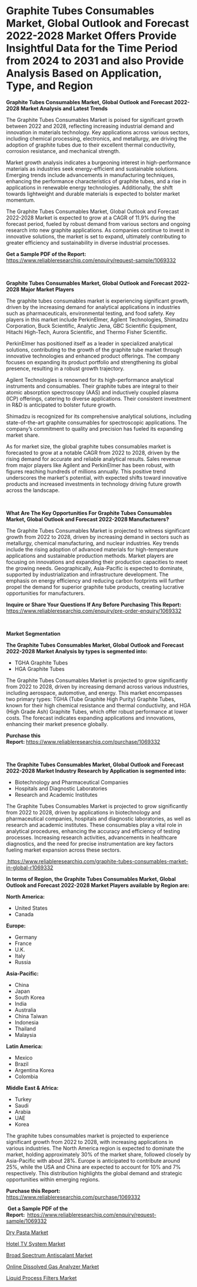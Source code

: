 <p><h1>Graphite Tubes Consumables Market, Global Outlook and Forecast 2022-2028 Market Offers Provide Insightful Data for the Time Period from 2024 to 2031 and also Provide Analysis Based on Application, Type, and Region</h1></p><p><strong>Graphite Tubes Consumables Market, Global Outlook and Forecast 2022-2028 Market Analysis and Latest Trends</strong></p>
<p><p>The Graphite Tubes Consumables Market is poised for significant growth between 2022 and 2028, reflecting increasing industrial demand and innovation in materials technology. Key applications across various sectors, including chemical processing, electronics, and metallurgy, are driving the adoption of graphite tubes due to their excellent thermal conductivity, corrosion resistance, and mechanical strength.</p><p>Market growth analysis indicates a burgeoning interest in high-performance materials as industries seek energy-efficient and sustainable solutions. Emerging trends include advancements in manufacturing techniques, enhancing the performance characteristics of graphite tubes, and a rise in applications in renewable energy technologies. Additionally, the shift towards lightweight and durable materials is expected to bolster market momentum.</p><p>The Graphite Tubes Consumables Market, Global Outlook and Forecast 2022-2028 Market is expected to grow at a CAGR of 11.9% during the forecast period, fueled by robust demand from various sectors and ongoing research into new graphite applications. As companies continue to invest in innovative solutions, the market is set to expand, ultimately contributing to greater efficiency and sustainability in diverse industrial processes.</p></p>
<p><strong>Get a Sample PDF of the Report:&nbsp;</strong> <a href="https://www.reliableresearchiq.com/enquiry/request-sample/1069332?utm_campaign=101&utm_medium=2&utm_source=Github&utm_content=ia&utm_term=04122024&utm_id=graphite-tubes-consumables-market-global-outlook-and-forecast-2022-2028">https://www.reliableresearchiq.com/enquiry/request-sample/1069332</a></p>
<p>&nbsp;</p>
<p><strong>Graphite Tubes Consumables Market, Global Outlook and Forecast 2022-2028 Major Market Players</strong></p>
<p><p>The graphite tubes consumables market is experiencing significant growth, driven by the increasing demand for analytical applications in industries such as pharmaceuticals, environmental testing, and food safety. Key players in this market include PerkinElmer, Agilent Technologies, Shimadzu Corporation, Buck Scientific, Analytic Jena, GBC Scientific Equipment, Hitachi High-Tech, Aurora Scientific, and Thermo Fisher Scientific.</p><p>PerkinElmer has positioned itself as a leader in specialized analytical solutions, contributing to the growth of the graphite tube market through innovative technologies and enhanced product offerings. The company focuses on expanding its product portfolio and strengthening its global presence, resulting in a robust growth trajectory.</p><p>Agilent Technologies is renowned for its high-performance analytical instruments and consumables. Their graphite tubes are integral to their atomic absorption spectroscopy (AAS) and inductively coupled plasma (ICP) offerings, catering to diverse applications. Their consistent investment in R&D is anticipated to bolster future growth.</p><p>Shimadzu is recognized for its comprehensive analytical solutions, including state-of-the-art graphite consumables for spectroscopic applications. The company’s commitment to quality and precision has fueled its expanding market share.</p><p>As for market size, the global graphite tubes consumables market is forecasted to grow at a notable CAGR from 2022 to 2028, driven by the rising demand for accurate and reliable analytical results. Sales revenue from major players like Agilent and PerkinElmer has been robust, with figures reaching hundreds of millions annually. This positive trend underscores the market's potential, with expected shifts toward innovative products and increased investments in technology driving future growth across the landscape.</p></p>
<p>&nbsp;</p>
<p><strong>What Are The Key Opportunities For Graphite Tubes Consumables Market, Global Outlook and Forecast 2022-2028 Manufacturers?</strong></p>
<p><p>The Graphite Tubes Consumables Market is projected to witness significant growth from 2022 to 2028, driven by increasing demand in sectors such as metallurgy, chemical manufacturing, and nuclear industries. Key trends include the rising adoption of advanced materials for high-temperature applications and sustainable production methods. Market players are focusing on innovations and expanding their production capacities to meet the growing needs. Geographically, Asia-Pacific is expected to dominate, supported by industrialization and infrastructure development. The emphasis on energy efficiency and reducing carbon footprints will further propel the demand for superior graphite tube products, creating lucrative opportunities for manufacturers.</p></p>
<p><strong>Inquire or Share Your Questions If Any Before Purchasing This Report:</strong> <a href="https://www.reliableresearchiq.com/enquiry/pre-order-enquiry/1069332?utm_campaign=101&utm_medium=2&utm_source=Github&utm_content=ia&utm_term=04122024&utm_id=graphite-tubes-consumables-market-global-outlook-and-forecast-2022-2028">https://www.reliableresearchiq.com/enquiry/pre-order-enquiry/1069332</a></p>
<p>&nbsp;</p>
<p><strong>Market Segmentation</strong></p>
<p><strong>The Graphite Tubes Consumables Market, Global Outlook and Forecast 2022-2028 Market Analysis by types is segmented into:</strong></p>
<p><ul><li>TGHA Graphite Tubes</li><li>HGA Graphite Tubes</li></ul></p>
<p><p>The Graphite Tubes Consumables Market is projected to grow significantly from 2022 to 2028, driven by increasing demand across various industries, including aerospace, automotive, and energy. This market encompasses two primary types: TGHA (Tube Graphite High Purity) Graphite Tubes, known for their high chemical resistance and thermal conductivity, and HGA (High Grade Ash) Graphite Tubes, which offer robust performance at lower costs. The forecast indicates expanding applications and innovations, enhancing their market presence globally.</p></p>
<p><strong>Purchase this Report:&nbsp;</strong><a href="https://www.reliableresearchiq.com/purchase/1069332?utm_campaign=101&utm_medium=2&utm_source=Github&utm_content=ia&utm_term=04122024&utm_id=graphite-tubes-consumables-market-global-outlook-and-forecast-2022-2028">https://www.reliableresearchiq.com/purchase/1069332</a></p>
<p>&nbsp;</p>
<p><strong>The Graphite Tubes Consumables Market, Global Outlook and Forecast 2022-2028 Market Industry Research by Application is segmented into:</strong></p>
<p><ul><li>Biotechnology and Pharmaceutical Companies</li><li>Hospitals and Diagnostic Laboratories</li><li>Research and Academic Institutes</li></ul></p>
<p><p>The Graphite Tubes Consumables Market is projected to grow significantly from 2022 to 2028, driven by applications in biotechnology and pharmaceutical companies, hospitals and diagnostic laboratories, as well as research and academic institutes. These consumables play a vital role in analytical procedures, enhancing the accuracy and efficiency of testing processes. Increasing research activities, advancements in healthcare diagnostics, and the need for precise instrumentation are key factors fueling market expansion across these sectors.</p></p>
<p><a href="https://www.reliableresearchiq.com/graphite-tubes-consumables-market-in-global-r1069332?utm_campaign=101&utm_medium=2&utm_source=Github&utm_content=ia&utm_term=04122024&utm_id=graphite-tubes-consumables-market-global-outlook-and-forecast-2022-2028">&nbsp;https://www.reliableresearchiq.com/graphite-tubes-consumables-market-in-global-r1069332</a></p>
<p><strong>In terms of Region, the Graphite Tubes Consumables Market, Global Outlook and Forecast 2022-2028 Market Players available by Region are:</strong></p>
<p>
    <p> <strong> North America: </strong>
        <ul>
            <li>United States</li>
            <li>Canada</li>
        </ul>
        </p> 
    <p> <strong> Europe: </strong>
        <ul>
            <li>Germany</li>
            <li>France</li>
            <li>U.K.</li>
            <li>Italy</li>
            <li>Russia</li>
        </ul>
        </p> 
    <p> <strong> Asia-Pacific: </strong>
        <ul>
            <li>China</li>
            <li>Japan</li>
            <li>South Korea</li>
            <li>India</li>
            <li>Australia</li>
            <li>China Taiwan</li>
            <li>Indonesia</li>
            <li>Thailand</li>
            <li>Malaysia</li>
        </ul>
        </p> 
    <p> <strong> Latin America: </strong>
        <ul>
            <li>Mexico</li>
            <li>Brazil</li>
            <li>Argentina Korea</li>
            <li>Colombia</li>
        </ul>
        </p> 
    <p> <strong> Middle East & Africa: </strong>
        <ul>
            <li>Turkey</li>
            <li>Saudi</li>
            <li>Arabia</li>
            <li>UAE</li>
            <li>Korea</li>
        </ul>
    </p>
    </p>
<p><p>The graphite tubes consumables market is projected to experience significant growth from 2022 to 2028, with increasing applications in various industries. The North America region is expected to dominate the market, holding approximately 30% of the market share, followed closely by Asia-Pacific with about 28%. Europe is anticipated to contribute around 25%, while the USA and China are expected to account for 10% and 7% respectively. This distribution highlights the global demand and strategic opportunities within emerging regions.</p></p>
<p><strong>Purchase this Report: </strong><a href="https://www.reliableresearchiq.com/purchase/1069332?utm_campaign=101&utm_medium=2&utm_source=Github&utm_content=ia&utm_term=04122024&utm_id=graphite-tubes-consumables-market-global-outlook-and-forecast-2022-2028">https://www.reliableresearchiq.com/purchase/1069332</a></p>
<p>&nbsp;<strong>Get a Sample PDF of the Report:&nbsp;&nbsp;</strong><a href="https://www.reliableresearchiq.com/enquiry/request-sample/1069332?utm_campaign=101&utm_medium=2&utm_source=Github&utm_content=ia&utm_term=04122024&utm_id=graphite-tubes-consumables-market-global-outlook-and-forecast-2022-2028">https://www.reliableresearchiq.com/enquiry/request-sample/1069332</a></p>
<p><strong></strong></p>
<p><p><a href="https://www.linkedin.com/pulse/dry-pasta-market-forecast-global-trends-analysis-from-mvvnc?utm_campaign=101&utm_medium=2&utm_source=Github&utm_content=ia&utm_term=04122024&utm_id=graphite-tubes-consumables-market-global-outlook-and-forecast-2022-2028">Dry Pasta Market</a></p><p><a href="https://issuu.com/reportprime-2/docs/hotel-tv-system-market-size-2030.pptx?utm_campaign=101&utm_medium=2&utm_source=Github&utm_content=ia&utm_term=04122024&utm_id=graphite-tubes-consumables-market-global-outlook-and-forecast-2022-2028">Hotel TV System Market</a></p><p><a href="https://issuu.com/reportprime-2/docs/broad-spectrum-antiscalant-market-size-2030.pptx?utm_campaign=101&utm_medium=2&utm_source=Github&utm_content=ia&utm_term=04122024&utm_id=graphite-tubes-consumables-market-global-outlook-and-forecast-2022-2028">Broad Spectrum Antiscalant Market</a></p><p><a href="https://www.linkedin.com/pulse/online-dissolved-gas-analyzer-market-future-analysis-its-09vne?utm_campaign=101&utm_medium=2&utm_source=Github&utm_content=ia&utm_term=04122024&utm_id=graphite-tubes-consumables-market-global-outlook-and-forecast-2022-2028">Online Dissolved Gas Analyzer Market</a></p><p><a href="https://www.linkedin.com/pulse/comprehensive-study-liquid-process-filters-market-projected-u860e?utm_campaign=101&utm_medium=2&utm_source=Github&utm_content=ia&utm_term=04122024&utm_id=graphite-tubes-consumables-market-global-outlook-and-forecast-2022-2028">Liquid Process Filters Market</a></p></p>